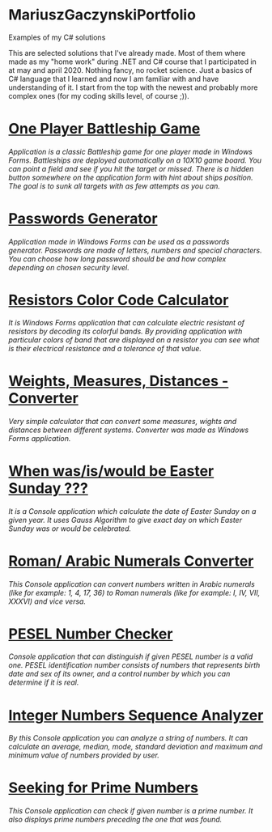 # MariuszGaczynskiPortfolio
Examples of my C# solutions

This are selected solutions that I've already made. Most of them where made as my "home work" during .NET and C# course that I participated in at may and april 2020.
Nothing fancy, no rocket science. Just a basics of C# language that I learned and now I am familiar with and have understanding of it. I start from the top with the newest and probably more complex ones (for my coding skills level, of course ;)).

# [One Player Battleship Game](https://github.com/MariuszGaczynski/Zadanie20_Statki/tree/master/Zadanie20_Statki)
###### Application is a classic Battleship game for one player made in Windows Forms. Battleships are deployed automatically on a 10X10 game board. You can point a field and see if you hit the target or missed. There is a hidden button somewhere on the application form with hint about ships position. The goal is to sunk all targets with as few attempts as you can.


# [Passwords Generator](https://github.com/MariuszGaczynski/Zadanie19_GeneratorHasel2/tree/master/Zadanie19_GeneratorHasel2)
###### Application made in Windows Forms can be used as a passwords generator. Passwords are made of letters, numbers and special characters. You can choose how long password should be and how complex depending on chosen security level.


# [Resistors Color Code Calculator](https://github.com/MariuszGaczynski/Zadanie15_Rezystory/tree/master/Zadanie15_Rezystory)
###### It is Windows Forms application that can calculate electric resistant of resistors by decoding its colorful bands. By providing application with particular colors of band that are displayed on a resistor you can see what is their electrical resistance and a tolerance of that value.


# [Weights, Measures, Distances - Converter](https://github.com/MariuszGaczynski/Zadanie17_WagiMiaryPredkosci/tree/master/Zadanie17_WagiMiaryPredkosci)
###### Very simple calculator that can convert some measures, wights and distances between different systems. Converter was made as Windows Forms application.


# [When was/is/would be Easter Sunday ???](https://github.com/MariuszGaczynski/Zadanie7_DataWielkanocy/tree/master/Zadanie7_DataWielkanocy)
###### It is a Console application which calculate the date of Easter Sunday on a given year. It uses Gauss Algorithm to give exact day on which Easter Sunday was or would be celebrated.


# [Roman/ Arabic Numerals Converter](https://github.com/MariuszGaczynski/Zadanie5_LiczbyRzymskie/tree/master/Zadanie5_LiczbyRzymskie)
###### This Console application can convert numbers written in Arabic numerals (like for example: 1, 4, 17, 36)  to Roman numerals (like for example: I, IV, VII, XXXVI)  and vice versa.


# [PESEL Number Checker](https://github.com/MariuszGaczynski/Zadanie10_NumerPESEL/tree/master/Zadanie10_NumerPESEL)
###### Console application that can distinguish if given PESEL number is a valid one. PESEL identification number consists of numbers that represents birth date and sex of its owner, and a control number by which you can determine if it is real.


# [Integer Numbers Sequence Analyzer](https://github.com/MariuszGaczynski/Zadanie12_AnalizaLiczb/tree/master/Zadanie12_AnalizaLiczb)
###### By this Console application you can analyze a string of numbers. It can calculate an average, median, mode, standard deviation and maximum and minimum value of numbers provided by user.


# [Seeking for Prime Numbers](https://github.com/MariuszGaczynski/Zadanie3_LiczbyPierwsze/tree/master/Zadanie3_LiczbyPierwsze)
###### This Console application can check if given number is a prime number. It also displays prime numbers preceding the one that was found.
